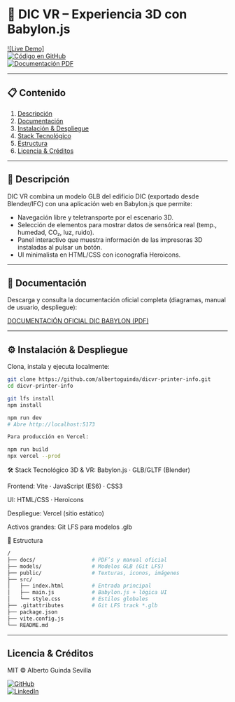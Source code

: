 # 🏢 DIC VR – Experiencia 3D con Babylon.js

[![Live Demo]](https://dic3dbabylonjs.vercel.app/)  
[![Código en GitHub](https://img.shields.io/badge/GitHub-dicvr--printer--info-181717?logo=github)](https://github.com/albertoguinda/dicvr-printer-info)  
[![Documentación PDF](https://img.shields.io/badge/Documentación-PDF-FF5722?logo=adobepdf)](./docs/DOCUMENTACIÓN%20OFICIAL%20DIC%20BABYLON.pdf)

---

## 📋 Contenido

1. [Descripción](#descripción)
2. [Documentación](#documentación)
3. [Instalación & Despliegue](#instalación--despliegue)
4. [Stack Tecnológico](#stack-tecnológico)
5. [Estructura](#estructura)
6. [Licencia & Créditos](#licencia--créditos)

---

## 🔭 Descripción

DIC VR combina un modelo GLB del edificio DIC (exportado desde Blender/IFC) con una aplicación web en Babylon.js que permite:

- Navegación libre y teletransporte por el escenario 3D.
- Selección de elementos para mostrar datos de sensórica real (temp., humedad, CO₂, luz, ruido).
- Panel interactivo que muestra información de las impresoras 3D instaladas al pulsar un botón.
- UI minimalista en HTML/CSS con iconografía Heroicons.

---

## 📄 Documentación

Descarga y consulta la documentación oficial completa (diagramas, manual de usuario, despliegue):

[DOCUMENTACIÓN OFICIAL DIC BABYLON (PDF)](./docs/DOCUMENTACIÓN%20OFICIAL%20DIC%20BABYLON.pdf)

---

## ⚙️ Instalación & Despliegue

Clona, instala y ejecuta localmente:

```bash
git clone https://github.com/albertoguinda/dicvr-printer-info.git
cd dicvr-printer-info

git lfs install
npm install

npm run dev
# Abre http://localhost:5173

Para producción en Vercel:

npm run build
npx vercel --prod
```

🛠️ Stack Tecnológico
3D & VR: Babylon.js · GLB/GLTF (Blender)

Frontend: Vite · JavaScript (ES6) · CSS3

UI: HTML/CSS · Heroicons

Despliegue: Vercel (sitio estático)

Activos grandes: Git LFS para modelos .glb

📂 Estructura

```bash
/
├── docs/                  # PDF’s y manual oficial
├── models/                # Modelos GLB (Git LFS)
├── public/                # Texturas, iconos, imágenes
├── src/
│   ├── index.html         # Entrada principal
│   ├── main.js            # Babylon.js + lógica UI
│   └── style.css          # Estilos globales
├── .gitattributes         # Git LFS track *.glb
├── package.json
├── vite.config.js
└── README.md
```

---

## Licencia & Créditos

MIT © Alberto Guinda Sevilla

[![GitHub](https://img.shields.io/badge/GitHub-albertoguinda-181717?logo=github)](https://github.com/albertoguinda)  
[![LinkedIn](https://img.shields.io/badge/LinkedIn-albertoguindasevilla-0A66C2?logo=linkedin)](https://www.linkedin.com/in/albertoguindasevilla/)
